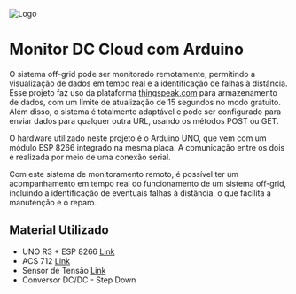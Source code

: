
![Logo](https://user-images.githubusercontent.com/7269314/78952616-93bfb700-7aac-11ea-8c5c-a9ff8fd4bf27.jpg)



# Monitor DC Cloud com Arduino

O sistema off-grid pode ser monitorado remotamente, permitindo a visualização de dados em tempo real e a identificação de falhas à distância. Esse projeto faz uso da plataforma [thingspeak.com](https://thingspeak.com/) para armazenamento de dados, com um limite de atualização de 15 segundos no modo gratuito. Além disso, o sistema é totalmente adaptável e pode ser configurado para enviar dados para qualquer outra URL, usando os métodos POST ou GET.

O hardware utilizado neste projeto é o Arduino UNO, que vem com um módulo ESP 8266 integrado na mesma placa. A comunicação entre os dois é realizada por meio de uma conexão serial.

Com este sistema de monitoramento remoto, é possível ter um acompanhamento em tempo real do funcionamento de um sistema off-grid, incluindo a identificação de eventuais falhas à distância, o que facilita a manutenção e o reparo.
## Material Utilizado

- UNO R3 + ESP 8266 [Link](https://pt.aliexpress.com/item/32831857729.html?spm=a2g0o.order_list.order_list_main.10.afbbcaa4pjYSnU&gatewayAdapt=glo2bra)
- ACS 712 [Link](https://pt.aliexpress.com/item/32830307620.html?spm=a2g0o.order_list.order_list_main.72.afbbcaa4pjYSnU&gatewayAdapt=glo2bra)
- Sensor de Tensão [Link](https://pt.aliexpress.com/item/32556523770.html?spm=a2g0o.order_list.order_list_main.71.afbbcaa4pjYSnU&gatewayAdapt=glo2bra)
- Conversor DC/DC - Step Down

